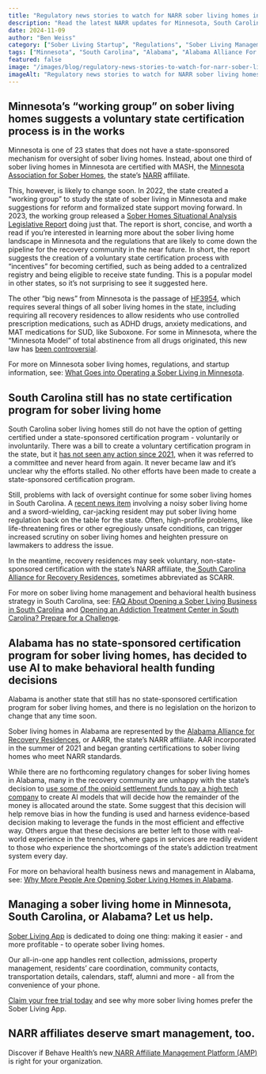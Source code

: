 ```yaml
---
title: "Regulatory news stories to watch for NARR sober living homes in Minnesota, South Carolina, and Alabama"
description: "Read the latest NARR updates for Minnesota, South Carolina, and Alabama for sober living home operators."
date: 2024-11-09
author: "Ben Weiss"
category: ["Sober Living Startup", "Regulations", "Sober Living Management", "Licensing", "Certification"]
tags: ["Minnesota", "South Carolina", "Alabama", "Alabama Alliance For Recovery Residences", "South Carolina Alliance For Recovery Residences", "Minnesota Association Of Sober Living Homes", "Narr", "Regulation"]
featured: false
image: "/images/blog/regulatory-news-stories-to-watch-for-narr-sober-living-homes-in-minnesota-south-carolina-and-alabama.png"
imageAlt: "Regulatory news stories to watch for NARR sober living homes in Minnesota, South Carolina, and Alabama"
---
```


## Minnesota’s “working group” on sober living homes suggests a voluntary state certification process is in the works

Minnesota is one of 23 states that does not have a state-sponsored mechanism for oversight of sober living homes. Instead, about one third of sober living homes in Minnesota are certified with MASH, the [Minnesota Association for Sober Homes](<https://mnsoberhomes.org/>), the state’s [NARR](<https://narronline.org/affiliate/minnesota-association-of-sober-homes/>) affiliate. 

This, however, is likely to change soon. In 2022, the state created a “working group” to study the state of sober living in Minnesota and make suggestions for reform and formalized state support moving forward. In 2023, the working group released a [Sober Homes Situational Analysis Legislative Report](<https://www.lrl.mn.gov/docs/2023/mandated/231529.pdf>) doing just that. The report is short, concise, and worth a read if you’re interested in learning more about the sober living home landscape in Minnesota and the regulations that are likely to come down the pipeline for the recovery community in the near future. In short, the report suggests the creation of a voluntary state certification process with “incentives” for becoming certified, such as being added to a centralized registry and being eligible to receive state funding. This is a popular model in other states, so it’s not surprising to see it suggested here. 

The other “big news” from Minnesota is the passage of [HF3954](<https://www.revisor.mn.gov/bills/text.php?number=HF3954&version=0&session=ls93&session_year=2024&session_number=0>), which requires several things of all sober living homes in the state, including requiring all recovery residences to allow residents who use controlled prescription medications, such as ADHD drugs, anxiety medications, and MAT medications for SUD, like Suboxone. For some in Minnesota, where the “Minnesota Model” of total abstinence from all drugs originated, this new law has [been controversial](<https://www.startribune.com/a-sobering-mistake-by-minnesota-legislators/601159821>). 

For more on Minnesota sober living homes, regulations, and startup information, see: [What Goes into Operating a Sober Living in Minnesota](<https://soberlivingapp.com/sober-living-app-blog/2022/11/22/what-goes-into-operating-a-sober-living-in-minnesota>).

## South Carolina still has no state certification program for sober living home

South Carolina sober living homes still do not have the option of getting certified under a state-sponsored certification program - voluntarily or involuntarily. There was a bill to create a voluntary certification program in the state, but it [has not seen any action since 2021](<https://www.scstatehouse.gov/sess124_2021-2022/bills/3997.htm>), when it was referred to a committee and never heard from again. It never became law and it’s unclear why the efforts stalled. No other efforts have been made to create a state-sponsored certification program. 

Still, problems with lack of oversight continue for some sober living homes in South Carolina. A [recent news item](<https://www.islandpacket.com/news/local/crime/article286346185.html>) involving a noisy sober living home and a sword-wielding, car-jacking resident may put sober living home regulation back on the table for the state. Often, high-profile problems, like life-threatening fires or other egregiously unsafe conditions, can trigger increased scrutiny on sober living homes and heighten pressure on lawmakers to address the issue. 

In the meantime, recovery residences may seek voluntary, non-state-sponsored certification with the state’s NARR affiliate, the[ South Carolina Alliance for Recovery Residences](<https://scarronline.org/>), sometimes abbreviated as SCARR. 

For more on sober living home management and behavioral health business strategy in South Carolina, see: [FAQ About Opening a Sober Living Business in South Carolina](<https://soberlivingapp.com/sober-living-app-blog/2022/11/27/faq-about-opening-a-sober-living-business-in-south-carolina>) and [Opening an Addiction Treatment Center in South Carolina? Prepare for a Challenge](<https://behavehealth.com/blog/2022/1/25/opening-an-addiction-treatment-center-in-south-carolina-prepare-for-a-challenge>).

## Alabama has no state-sponsored certification program for sober living homes, has decided to use AI to make behavioral health funding decisions

Alabama is another state that still has no state-sponsored certification program for sober living homes, and there is no legislation on the horizon to change that any time soon. 

Sober living homes in Alabama are represented by the [Alabama Alliance for Recovery Residences](<https://aarronline.org/>), or AARR, the state’s NARR affiliate. AAR incorporated in the summer of 2021 and began granting certifications to sober living homes who meet NARR standards. 

While there are no forthcoming regulatory changes for sober living homes in Alabama, many in the recovery community are unhappy with the state’s decision to [use some of the opioid settlement funds to pay a high tech company](<https://www.npr.org/sections/health-shots/2024/02/27/1234114404/opioid-settlement-money-artificial-intelligence-helios-predictive-model>) to create AI models that will decide how the remainder of the money is allocated around the state. Some suggest that this decision will help remove bias in how the funding is used and harness evidence-based decision making to leverage the funds in the most efficient and effective way. Others argue that these decisions are better left to those with real-world experience in the trenches, where gaps in services are readily evident to those who experience the shortcomings of the state’s addiction treatment system every day. 

For more on behavioral health business news and management in Alabama, see: [Why More People Are Opening Sober Living Homes in Alabama](<https://soberlivingapp.com/sober-living-app-blog/2022/11/29/why-more-people-are-opening-sober-living-homes-in-alabama>).

## Managing a sober living home in Minnesota, South Carolina, or Alabama? Let us help.

[Sober Living App](</>) is dedicated to doing one thing: making it easier - and more profitable - to operate sober living homes. 

Our all-in-one app handles rent collection, admissions, property management, residents’ care coordination, community contacts, transportation details, calendars, staff, alumni and more - all from the convenience of your phone. 

[Claim your free trial today](<https://behavehealth.com/get-started?__hstc=135632115.075701b9fb7ccd58adc7b5b57a792227.1708902226082.1722205853113.1722795767849.32&__hssc=135632115.7.1722795767849&__hsfp=3530606189>) and see why more sober living homes prefer the Sober Living App.

## NARR affiliates deserve smart management, too. 

Discover if Behave Health’s new[ NARR Affiliate Management Platform (AMP)](<https://behavehealth.com/narr-affiliate>) is right for your organization.